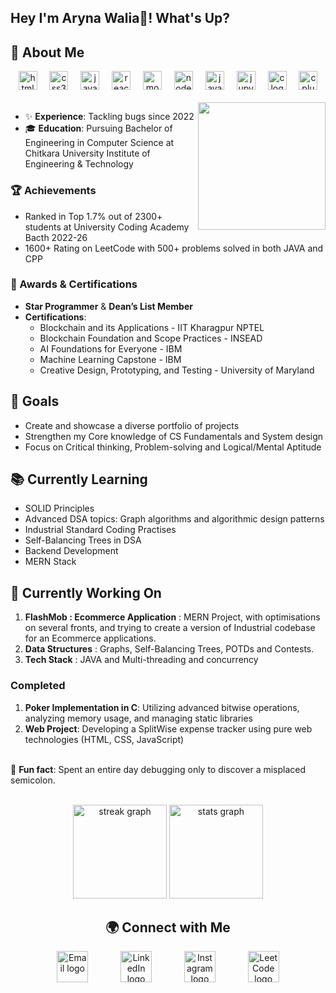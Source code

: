 <h2 align="left">Hey I'm Aryna Walia👋! What's Up?</h2>

## 🚀 About Me

<div align="center">
  <img src="https://cdn.jsdelivr.net/gh/devicons/devicon/icons/html5/html5-original.svg" height="30" alt="html5 logo" />
  <img width="12" />
  <img src="https://cdn.jsdelivr.net/gh/devicons/devicon/icons/css3/css3-original.svg" height="30" alt="css3 logo" />
  <img width="12" />
  <img src="https://cdn.jsdelivr.net/gh/devicons/devicon/icons/javascript/javascript-original.svg" height="30" alt="javascript logo" />
  <img width="12" />
  <img src="https://cdn.jsdelivr.net/gh/devicons/devicon/icons/react/react-original.svg" height="30" alt="react logo" />
  <img width="12" />
  <img src="https://cdn.jsdelivr.net/gh/devicons/devicon/icons/mongodb/mongodb-original.svg" height="30" alt="mongodb logo" />
  <img width="12" />
  <img src="https://cdn.jsdelivr.net/gh/devicons/devicon/icons/nodejs/nodejs-original.svg" height="30" alt="nodejs logo" />
  <img width="12" />
  <img src="https://cdn.jsdelivr.net/gh/devicons/devicon/icons/java/java-original.svg" height="30" alt="java logo" />
  <img width="12" />
  <img src="https://cdn.jsdelivr.net/gh/devicons/devicon/icons/jupyter/jupyter-original.svg" height="30" alt="jupyter logo" />
  <img width="12" />
  <img src="https://cdn.jsdelivr.net/gh/devicons/devicon/icons/c/c-original.svg" height="30" alt="c logo" />
  <img width="12" />
  <img src="https://cdn.jsdelivr.net/gh/devicons/devicon/icons/cplusplus/cplusplus-original.svg" height="30" alt="cplusplus logo" />
</div>

<br>

<img align="right" height="204" src="https://th.bing.com/th/id/OIP.y-4CvdgA-ANd7RYI0pzjeAHaHa?rs=1&pid=ImgDetMain" />

- ✨ **Experience**: Tackling bugs since 2022
- 🎓 **Education**: Pursuing Bachelor of Engineering in Computer Science at Chitkara University Institute of Engineering & Technology

### 🏆 Achievements
- Ranked in Top 1.7% out of 2300+ students at University Coding Academy Bacth 2022-26
- 1600+ Rating on LeetCode with 500+ problems solved in both JAVA and CPP

### 🏅 Awards & Certifications
- **Star Programmer** & **Dean’s List Member**
- **Certifications**:
  - Blockchain and its Applications - IIT Kharagpur NPTEL
  - Blockchain Foundation and Scope Practices - INSEAD
  - AI Foundations for Everyone - IBM
  - Machine Learning Capstone - IBM
  - Creative Design, Prototyping, and Testing - University of Maryland

## 🎯 Goals
- Create and showcase a diverse portfolio of projects
- Strengthen my Core knowledge of CS Fundamentals and System design
- Focus on Critical thinking, Problem-solving and Logical/Mental Aptitude

## 📚 Currently Learning
- SOLID Principles
- Advanced DSA topics: Graph algorithms and algorithmic design patterns
- Industrial Standard Coding Practises
- Self-Balancing Trees in DSA
- Backend Development
- MERN Stack

## 🚀 Currently Working On
1. **FlashMob : Ecommerce Application** : MERN Project, with optimisations on several fronts, and trying to create a version of Industrial codebase for an Ecommerce applications.
2. **Data Structures** : Graphs, Self-Balancing Trees, POTDs and Contests.
3. **Tech Stack** : JAVA and Multi-threading and concurrency

### Completed
1. **Poker Implementation in C**: Utilizing advanced bitwise operations, analyzing memory usage, and managing static libraries
2. **Web Project**: Developing a SplitWise expense tracker using pure web technologies (HTML, CSS, JavaScript)

<br>🎲 **Fun fact**: Spent an entire day debugging only to discover a misplaced semicolon.

<br clear="both">

<div align="center">
  <img src="https://streak-stats.demolab.com?user=aryanwalia24&locale=en&mode=daily&theme=dracula&hide_border=false&border_radius=5&order=3" height="150" alt="streak graph" />
  <img src="https://github-readme-stats.vercel.app/api?username=aryanwalia24&hide_title=false&hide_rank=false&show_icons=true&include_all_commits=true&count_private=true&disable_animations=false&theme=dracula&locale=en&hide_border=false&order=1&custom_title=Github%20Statistics" height="150" alt="stats graph" />
</div>

<h2 align="center">🌍 Connect with Me</h2>

<div align="center" style="display: flex; justify-content: center; gap: 20px;">
  <a href="https://www.linkedin.com/in/aryan-walia24/" target="_blank" title="LinkedIn">
    <img src="https://img.icons8.com/?size=100&id=xuvGCOXi8Wyg&format=png&color=000000" height="50" alt="Email logo" />
  </a>
   &nbsp;&nbsp;&nbsp; 
  <a href="https://leetcode.com/u/aryanwalia/" target="_blank" title="LeetCode">
    <img src="https://img.icons8.com/?size=100&id=wDGo581Ea5Nf&format=png&color=000000" height="50" alt="LinkedIn logo" />
  </a>
   &nbsp;&nbsp;&nbsp; 
  <a href="https://www.instagram.com/_aryan__walia_/" target="_blank" title="Instagram">
    <img src="https://img.icons8.com/?size=100&id=Xy10Jcu1L2Su&format=png&color=000000" height="50" alt="Instagram logo" />
  </a>
   &nbsp;&nbsp;&nbsp;
  <a href="mailto:aryanwalia2303@gmail.com" target="_blank" title="Email">
    <img src="https://img.icons8.com/?size=100&id=P7UIlhbpWzZm&format=png&color=000000" height="50" alt="LeetCode logo" />
  </a>
</div>

